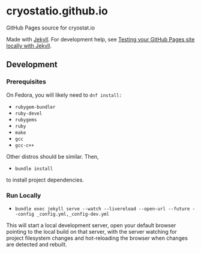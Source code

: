 # cryostatio.github.io

GitHub Pages source for cryostat.io

Made with [Jekyll](https://jekyllrb.com). For development help, see
[Testing your GitHub Pages site locally with Jekyll](https://docs.github.com/en/pages/setting-up-a-github-pages-site-with-jekyll/testing-your-github-pages-site-locally-with-jekyll).

## Development

### Prerequisites

On Fedora, you will likely need to `dnf install:`

- `rubygem-bundler`
- `ruby-devel`
- `rubygems`
- `ruby`
- `make`
- `gcc`
- `gcc-c++`

Other distros should be similar. Then,

- `bundle install`

to install project dependencies.

### Run Locally

- `bundle exec jekyll serve --watch --livereload --open-url --future --config _config.yml,_config-dev.yml`

This will start a local development server, open your default browser pointing to the local build on that server, with the server watching for project filesystem changes and hot-reloading the browser when changes are detected and rebuilt.
